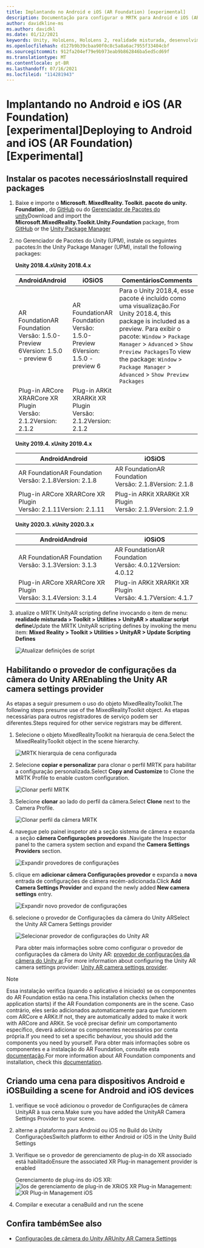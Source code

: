 ```yaml
---
title: Implantando no Android e iOS (AR Foundation) [experimental]
description: Documentação para configurar o MRTK para Android e iOS (ARFoundation) no Unity
author: davidkline-ms
ms.author: davidkl
ms.date: 01/12/2021
keywords: Unity, HoloLens, HoloLens 2, realidade misturada, desenvolvimento, MRTK, ar Core, ar Kit, ios, ios, Android, ar Foundation
ms.openlocfilehash: d127b9b39cbaa90f0c8c5a8a6ac7955f33404cbf
ms.sourcegitcommit: 912fa204ef79e9b973eab9b862846ba5ed5cd69f
ms.translationtype: MT
ms.contentlocale: pt-BR
ms.lasthandoff: 07/16/2021
ms.locfileid: "114281943"
---
```

# <a name="deploying-to-android-and-ios-ar-foundation-experimental"></a><span data-ttu-id="f1916-104">Implantando no Android e iOS (AR Foundation) [experimental]</span><span class="sxs-lookup"><span data-stu-id="f1916-104">Deploying to Android and iOS (AR Foundation) [Experimental]</span></span>

## <a name="install-required-packages"></a><span data-ttu-id="f1916-105">Instalar os pacotes necessários</span><span class="sxs-lookup"><span data-stu-id="f1916-105">Install required packages</span></span>

1. <span data-ttu-id="f1916-106">Baixe e importe o **Microsoft. MixedReality. Toolkit. pacote do unity. Foundation** , do [GitHub](https://github.com/microsoft/MixedRealityToolkit-Unity/releases/) ou do [Gerenciador de Pacotes do unity](../configuration/usingupm.md)</span><span class="sxs-lookup"><span data-stu-id="f1916-106">Download and import the **Microsoft.MixedReality.Toolkit.Unity.Foundation** package, from [GitHub](https://github.com/microsoft/MixedRealityToolkit-Unity/releases/) or the [Unity Package Manager](../configuration/usingupm.md)</span></span>

1. <span data-ttu-id="f1916-107">no Gerenciador de Pacotes do Unity (UPM), instale os seguintes pacotes:</span><span class="sxs-lookup"><span data-stu-id="f1916-107">In the Unity Package Manager (UPM), install the following packages:</span></span>

    <span data-ttu-id="f1916-108">**Unity 2018.4.x**</span><span class="sxs-lookup"><span data-stu-id="f1916-108">**Unity 2018.4.x**</span></span>

    | <span data-ttu-id="f1916-109">**Android**</span><span class="sxs-lookup"><span data-stu-id="f1916-109">**Android**</span></span> | <span data-ttu-id="f1916-110">**iOS**</span><span class="sxs-lookup"><span data-stu-id="f1916-110">**iOS**</span></span> | <span data-ttu-id="f1916-111">Comentários</span><span class="sxs-lookup"><span data-stu-id="f1916-111">Comments</span></span> |
    | --- | --- | --- |
    | <span data-ttu-id="f1916-112">AR Foundation</span><span class="sxs-lookup"><span data-stu-id="f1916-112">AR Foundation</span></span>  <br/> <span data-ttu-id="f1916-113">Versão: 1.5.0-Preview 6</span><span class="sxs-lookup"><span data-stu-id="f1916-113">Version: 1.5.0 - preview 6</span></span> | <span data-ttu-id="f1916-114">AR Foundation</span><span class="sxs-lookup"><span data-stu-id="f1916-114">AR Foundation</span></span>  <br/> <span data-ttu-id="f1916-115">Versão: 1.5.0-Preview 6</span><span class="sxs-lookup"><span data-stu-id="f1916-115">Version: 1.5.0 - preview 6</span></span> | <span data-ttu-id="f1916-116">Para o Unity 2018,4, esse pacote é incluído como uma visualização.</span><span class="sxs-lookup"><span data-stu-id="f1916-116">For Unity 2018.4, this package is included as a preview.</span></span> <span data-ttu-id="f1916-117">Para exibir o pacote: `Window` > `Package Manager` > `Advanced` > `Show Preview Packages`</span><span class="sxs-lookup"><span data-stu-id="f1916-117">To view the package: `Window` > `Package Manager` > `Advanced` > `Show Preview Packages`</span></span> |
    | <span data-ttu-id="f1916-118">Plug-in ARCore XR</span><span class="sxs-lookup"><span data-stu-id="f1916-118">ARCore XR Plugin</span></span> <br/> <span data-ttu-id="f1916-119">Versão: 2.1.2</span><span class="sxs-lookup"><span data-stu-id="f1916-119">Version: 2.1.2</span></span> | <span data-ttu-id="f1916-120">Plug-in ARKit XR</span><span class="sxs-lookup"><span data-stu-id="f1916-120">ARKit XR Plugin</span></span> <br/> <span data-ttu-id="f1916-121">Versão: 2.1.2</span><span class="sxs-lookup"><span data-stu-id="f1916-121">Version: 2.1.2</span></span> | |

    <span data-ttu-id="f1916-122">**Unity 2019.4. x**</span><span class="sxs-lookup"><span data-stu-id="f1916-122">**Unity 2019.4.x**</span></span>

    | <span data-ttu-id="f1916-123">**Android**</span><span class="sxs-lookup"><span data-stu-id="f1916-123">**Android**</span></span> | <span data-ttu-id="f1916-124">**iOS**</span><span class="sxs-lookup"><span data-stu-id="f1916-124">**iOS**</span></span> |
    | --- | --- |
    | <span data-ttu-id="f1916-125">AR Foundation</span><span class="sxs-lookup"><span data-stu-id="f1916-125">AR Foundation</span></span>  <br/> <span data-ttu-id="f1916-126">Versão: 2.1.8</span><span class="sxs-lookup"><span data-stu-id="f1916-126">Version: 2.1.8</span></span> |  <span data-ttu-id="f1916-127">AR Foundation</span><span class="sxs-lookup"><span data-stu-id="f1916-127">AR Foundation</span></span>  <br/> <span data-ttu-id="f1916-128">Versão: 2.1.8</span><span class="sxs-lookup"><span data-stu-id="f1916-128">Version: 2.1.8</span></span> |
    | <span data-ttu-id="f1916-129">Plug-in ARCore XR</span><span class="sxs-lookup"><span data-stu-id="f1916-129">ARCore XR Plugin</span></span> <br/> <span data-ttu-id="f1916-130">Versão: 2.1.11</span><span class="sxs-lookup"><span data-stu-id="f1916-130">Version: 2.1.11</span></span> | <span data-ttu-id="f1916-131">Plug-in ARKit XR</span><span class="sxs-lookup"><span data-stu-id="f1916-131">ARKit XR Plugin</span></span> <br/> <span data-ttu-id="f1916-132">Versão: 2.1.9</span><span class="sxs-lookup"><span data-stu-id="f1916-132">Version: 2.1.9</span></span> |

    <span data-ttu-id="f1916-133">**Unity 2020.3. x**</span><span class="sxs-lookup"><span data-stu-id="f1916-133">**Unity 2020.3.x**</span></span>

    | <span data-ttu-id="f1916-134">**Android**</span><span class="sxs-lookup"><span data-stu-id="f1916-134">**Android**</span></span> | <span data-ttu-id="f1916-135">**iOS**</span><span class="sxs-lookup"><span data-stu-id="f1916-135">**iOS**</span></span> |
    | --- | --- |
    | <span data-ttu-id="f1916-136">AR Foundation</span><span class="sxs-lookup"><span data-stu-id="f1916-136">AR Foundation</span></span>  <br/> <span data-ttu-id="f1916-137">Versão: 3.1.3</span><span class="sxs-lookup"><span data-stu-id="f1916-137">Version: 3.1.3</span></span> |  <span data-ttu-id="f1916-138">AR Foundation</span><span class="sxs-lookup"><span data-stu-id="f1916-138">AR Foundation</span></span>  <br/> <span data-ttu-id="f1916-139">Versão: 4.0.12</span><span class="sxs-lookup"><span data-stu-id="f1916-139">Version: 4.0.12</span></span> |
    | <span data-ttu-id="f1916-140">Plug-in ARCore XR</span><span class="sxs-lookup"><span data-stu-id="f1916-140">ARCore XR Plugin</span></span> <br/> <span data-ttu-id="f1916-141">Versão: 3.1.4</span><span class="sxs-lookup"><span data-stu-id="f1916-141">Version: 3.1.4</span></span> | <span data-ttu-id="f1916-142">Plug-in ARKit XR</span><span class="sxs-lookup"><span data-stu-id="f1916-142">ARKit XR Plugin</span></span> <br/> <span data-ttu-id="f1916-143">Versão: 4.1.7</span><span class="sxs-lookup"><span data-stu-id="f1916-143">Version: 4.1.7</span></span> |

1. <span data-ttu-id="f1916-144">atualize o MRTK UnityAR scripting define invocando o item de menu: **realidade misturada > Toolkit > Utilities > UnityAR > atualizar script define**</span><span class="sxs-lookup"><span data-stu-id="f1916-144">Update the MRTK UnityAR scripting defines by invoking the menu item: **Mixed Reality > Toolkit > Utilities > UnityAR > Update Scripting Defines**</span></span>

    ![Atualizar definições de script](../features/images/UpdateScriptingDefineUnityAR.png)


## <a name="enabling-the-unity-ar-camera-settings-provider"></a><span data-ttu-id="f1916-146">Habilitando o provedor de configurações da câmera do Unity AR</span><span class="sxs-lookup"><span data-stu-id="f1916-146">Enabling the Unity AR camera settings provider</span></span>

<span data-ttu-id="f1916-147">As etapas a seguir presumem o uso do objeto MixedRealityToolkit.</span><span class="sxs-lookup"><span data-stu-id="f1916-147">The following steps presume use of the MixedRealityToolkit object.</span></span> <span data-ttu-id="f1916-148">As etapas necessárias para outros registradores de serviço podem ser diferentes.</span><span class="sxs-lookup"><span data-stu-id="f1916-148">Steps required for other service registrars may be different.</span></span>

1. <span data-ttu-id="f1916-149">Selecione o objeto MixedRealityToolkit na hierarquia de cena.</span><span class="sxs-lookup"><span data-stu-id="f1916-149">Select the MixedRealityToolkit object in the scene hierarchy.</span></span>

    ![MRTK hierarquia de cena configurada](../features/images/MRTK_ConfiguredHierarchy.png)

1. <span data-ttu-id="f1916-151">Selecione **copiar e personalizar** para clonar o perfil MRTK para habilitar a configuração personalizada.</span><span class="sxs-lookup"><span data-stu-id="f1916-151">Select **Copy and Customize** to Clone the MRTK Profile to enable custom configuration.</span></span>

    ![Clonar perfil MRTK](../features/images/camera-system/CloneProfileARFoundation.png)

1. <span data-ttu-id="f1916-153">Selecione **clonar** ao lado do perfil da câmera.</span><span class="sxs-lookup"><span data-stu-id="f1916-153">Select **Clone** next to the Camera Profile.</span></span>

    ![Clonar perfil da câmera MRTK](../features/images/camera-system/CloneCameraProfileARFoundation.png)

1. <span data-ttu-id="f1916-155">navegue pelo painel inspetor até a seção sistema de câmera e expanda a seção **câmera Configurações provedores** .</span><span class="sxs-lookup"><span data-stu-id="f1916-155">Navigate the Inspector panel to the camera system section and expand the **Camera Settings Providers** section.</span></span>

    ![Expandir provedores de configurações](../features/images/camera-system/ExpandProviders.png)

1. <span data-ttu-id="f1916-157">clique em **adicionar câmera Configurações provedor** e expanda a **nova** entrada de configurações de câmera recém-adicionada.</span><span class="sxs-lookup"><span data-stu-id="f1916-157">Click **Add Camera Settings Provider** and expand the newly added **New camera settings** entry.</span></span>

    ![Expandir novo provedor de configurações](../features/images/camera-system/ExpandNewProvider.png)

1. <span data-ttu-id="f1916-159">selecione o provedor de Configurações da câmera do Unity AR</span><span class="sxs-lookup"><span data-stu-id="f1916-159">Select the Unity AR Camera Settings provider</span></span>

    ![Selecionar provedor de configurações do Unity AR](../features/images/camera-system/SelectUnityArSettings.png)

    <span data-ttu-id="f1916-161">Para obter mais informações sobre como configurar o provedor de configurações da câmera do Unity AR: [provedor de configurações da câmera do Unity ar](../features/camera-system/unity-ar-camera-settings.md).</span><span class="sxs-lookup"><span data-stu-id="f1916-161">For more information about configuring the Unity AR camera settings provider: [Unity AR camera settings provider](../features/camera-system/unity-ar-camera-settings.md).</span></span>

> [!NOTE]
> <span data-ttu-id="f1916-162">Essa instalação verifica (quando o aplicativo é iniciado) se os componentes do AR Foundation estão na cena.</span><span class="sxs-lookup"><span data-stu-id="f1916-162">This installation checks (when the application starts) if the AR Foundation components are in the scene.</span></span> <span data-ttu-id="f1916-163">Caso contrário, eles serão adicionados automaticamente para que funcionem com ARCore e ARKit.</span><span class="sxs-lookup"><span data-stu-id="f1916-163">If not, they are automatically added to make it work with ARCore and ARKit.</span></span>
> <span data-ttu-id="f1916-164">Se você precisar definir um comportamento específico, deverá adicionar os componentes necessários por conta própria.</span><span class="sxs-lookup"><span data-stu-id="f1916-164">If you need to set a specific behaviour, you should add the components you need by yourself.</span></span>
> <span data-ttu-id="f1916-165">Para obter mais informações sobre os componentes e a instalação do AR Foundation, consulte esta [documentação](https://docs.unity3d.com/Packages/com.unity.xr.arfoundation@2.2/manual/index.html#samples).</span><span class="sxs-lookup"><span data-stu-id="f1916-165">For more information about AR Foundation components and installation, check this [documentation](https://docs.unity3d.com/Packages/com.unity.xr.arfoundation@2.2/manual/index.html#samples).</span></span>

## <a name="building-a-scene-for-android-and-ios-devices"></a><span data-ttu-id="f1916-166">Criando uma cena para dispositivos Android e iOS</span><span class="sxs-lookup"><span data-stu-id="f1916-166">Building a scene for Android and iOS devices</span></span>

1. <span data-ttu-id="f1916-167">verifique se você adicionou o provedor de Configurações de câmera UnityAR à sua cena.</span><span class="sxs-lookup"><span data-stu-id="f1916-167">Make sure you have added the UnityAR Camera Settings Provider to your scene.</span></span>

1. <span data-ttu-id="f1916-168">alterne a plataforma para Android ou iOS no Build do Unity Configurações</span><span class="sxs-lookup"><span data-stu-id="f1916-168">Switch platform to either Android or iOS in the Unity Build Settings</span></span>

1. <span data-ttu-id="f1916-169">Verifique se o provedor de gerenciamento de plug-in do XR associado está habilitado</span><span class="sxs-lookup"><span data-stu-id="f1916-169">Ensure the associated XR Plug-in management provider is enabled</span></span>

    <span data-ttu-id="f1916-170">Gerenciamento de plug-ins do iOS XR:  ![ Ios de gerenciamento de plug-in de XR](../features/images/XRManagementiOS.png)</span><span class="sxs-lookup"><span data-stu-id="f1916-170">iOS XR Plug-in Management:  ![XR Plug-in Management iOS](../features/images/XRManagementiOS.png)</span></span>

1. <span data-ttu-id="f1916-171">Compilar e executar a cena</span><span class="sxs-lookup"><span data-stu-id="f1916-171">Build and run the scene</span></span>

## <a name="see-also"></a><span data-ttu-id="f1916-172">Confira também</span><span class="sxs-lookup"><span data-stu-id="f1916-172">See also</span></span>

- [<span data-ttu-id="f1916-173">Configurações de câmera do Unity AR</span><span class="sxs-lookup"><span data-stu-id="f1916-173">Unity AR Camera Settings</span></span>](../features/camera-system/unity-ar-camera-settings.md)
